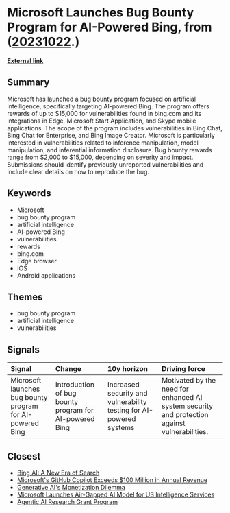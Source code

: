 # __Microsoft Launches Bug Bounty Program for AI-Powered Bing__, from ([20231022](https://kghosh.substack.com/p/20231022).)

__[External link](https://www.securityweek.com/microsoft-offers-up-to-15000-in-new-ai-bug-bounty-program)__



## Summary

Microsoft has launched a bug bounty program focused on artificial intelligence, specifically targeting AI-powered Bing. The program offers rewards of up to $15,000 for vulnerabilities found in bing.com and its integrations in Edge, Microsoft Start Application, and Skype mobile applications. The scope of the program includes vulnerabilities in Bing Chat, Bing Chat for Enterprise, and Bing Image Creator. Microsoft is particularly interested in vulnerabilities related to inference manipulation, model manipulation, and inferential information disclosure. Bug bounty rewards range from $2,000 to $15,000, depending on severity and impact. Submissions should identify previously unreported vulnerabilities and include clear details on how to reproduce the bug.

## Keywords

* Microsoft
* bug bounty program
* artificial intelligence
* AI-powered Bing
* vulnerabilities
* rewards
* bing.com
* Edge browser
* iOS
* Android applications

## Themes

* bug bounty program
* artificial intelligence
* vulnerabilities

## Signals

| Signal                                                    | Change                                                 | 10y horizon                                                         | Driving force                                                                                 |
|:----------------------------------------------------------|:-------------------------------------------------------|:--------------------------------------------------------------------|:----------------------------------------------------------------------------------------------|
| Microsoft launches bug bounty program for AI-powered Bing | Introduction of bug bounty program for AI-powered Bing | Increased security and vulnerability testing for AI-powered systems | Motivated by the need for enhanced AI system security and protection against vulnerabilities. |

## Closest

* [Bing AI: A New Era of Search](08d574bcc0280a4ca5a4b2a48357d6b7)
* [Microsoft's GitHub Copilot Exceeds $100 Million in Annual Revenue](7e5c1ed5c33c7dbc323cd0264cc94099)
* [Generative AI's Monetization Dilemma](0c6842166e382f4956d21e22b38fa9c2)
* [Microsoft Launches Air-Gapped AI Model for US Intelligence Services](4c2c25b1e6fe59720b8220e3b1a21ba4)
* [Agentic AI Research Grant Program](b394787c467cb4f7f164c975923bc874)
